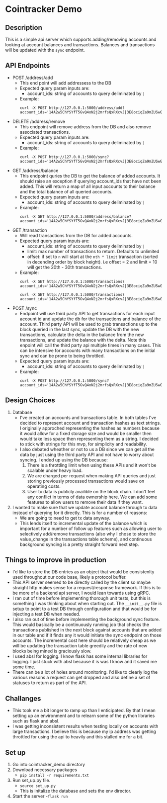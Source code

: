 # Cointracker Demo


## Description
This is a simple api server which supports adding/removing accounts and looking at account balances and transactions. Balances and transactions will be updated with the `sync` endpoint.

## API Endpoints
- POST /address/add
	- This end point will add addressess to the DB
	- Expected query param inputs are:
		- account_ids: string of accounts to query deliminated by `|`
	- Example:
		```
		curl -X POST http://127.0.0.1:5000/address/add?account_ids='14A2w5ChYSYfT5GvQ4oN2j2mrfsQxRXcvJ|3E8ociqZa9mZUSwGdSmAEMAoAxBK3FNDcd
		```
- DELETE /address/remove
	- This endpoint will remove address from the DB and also remove associated transactions.
	- Expected query param inputs are:
		- account_ids: string of accounts to query deliminated by `|`
	- Example:
		```
		curl -X POST http://127.0.0.1:5000/sync?account_ids='14A2w5ChYSYfT5GvQ4oN2j2mrfsQxRXcvJ|3E8ociqZa9mZUSwGdSmAEMAoAxBK3FNDcd'
		```
- GET /address/balance
	- This endpoint quries the DB to get the balance of added accounts. It should raise an exception if querying account_ids that have not been added. This will return a map of all input accounts to their balance and the total balance of all queried accounts.
	- Expected query param inputs are:
		- account_ids: string of accounts to query deliminated by `|`
	- Example:
		```
		curl -X GET http://127.0.0.1:5000/address/balance?account_ids='14A2w5ChYSYfT5GvQ4oN2j2mrfsQxRXcvJ|3E8ociqZa9mZUSwGdSmAEMAoAxBK3FNDcd'
		```
- GET /transaction
	- Will read transactions from the DB for added accounts. 
	- Expected query param inputs are:
		- account_ids: string of accounts to query deliminated by `|`
		- limit: max number of transactions to return. Defaults to unlimited
		- offset: if set to `n` will start at the `nth * limit` transaction (sorted in decending order by block height). i.e offset = 2 and limit = 10 will get the 20th - 30th transactions.
	- Example:
		```
		curl -X GET http://127.0.0.1:5000/transactions?account_ids='14A2w5ChYSYfT5GvQ4oN2j2mrfsQxRXcvJ|3E8ociqZa9mZUSwGdSmAEMAoAxBK3FNDcd'

		curl -X GET http://127.0.0.1:5000/transactions?account_ids='14A2w5ChYSYfT5GvQ4oN2j2mrfsQxRXcvJ|3E8ociqZa9mZUSwGdSmAEMAoAxBK3FNDcd&limit=10&offset=2'
		```
- POST /sync
	- Endpoint will use third party API to get transactions for each input account id and update the db for the transactions and balance of the account. Third party API will be used to grab transactions up to the block queried in the last sync, update the DB with the new transactions, calculate the delta in the balance from the new transactions, and update the balance with the delta. Note this enpoint will call the third party api multiple times in many cases. This can be intensive for accounts with many transactions on the initial sync and can be prone to being throttled.
	- Expected query param inputs are:
		- account_ids: string of accounts to query deliminated by `|`
	- Example:
		```
		curl -X POST http://127.0.0.1:5000/sync?account_ids='14A2w5ChYSYfT5GvQ4oN2j2mrfsQxRXcvJ|3E8ociqZa9mZUSwGdSmAEMAoAxBK3FNDcd'
		```

## Design Choices
1. Database 
	- I've created an accounts and transactions table. In both tables I've decided to represent account and transaction hashes as text strings. I originally approched representing the hashes as numbers because it would allow for a fixed storage size and would be smaller then would take less space then representing them as a string. I decided to stick with strings for this mvp, for simplicity and readability.
	- I also debated wheather or not to us a DB since we can get all the data by just using the third party API and not have to worry about syncing. I ended up using the DB because:
		1. There is a throttling limit when using these APIs and it won't be scalable under heavy load. 
		2. We are charged per request when making API queries and just storing previously processed transactions would save on operating costs.
		3. User tx data is publicly availible on the block chain. I don't feel any conflict in terms of data ownership here. We can add some features to allow users to remove their data if they want. 		
2. I wanted to make sure that we update account balance through tx data instead of querying for it directly. This is for a number of reasons:
	- We are going to need to get tx data anyway.
	- This lends itself to incremental update of the balance which is important for a number of follow up features such as allowing user to selectively add/remove transactions (also why I chose to store the value_change in the transactions table scheme), and continuous background syncing is a pretty straight forward next step. 


## Things to improve in production
- I'd like to store the DB entries as an object that would be consistenlty used throughout our code base, likely a protocol buffer. 
- This API server seemed to be directly called by the client so maybe straight http makes sense for a request/response framework. If this is to be more of a backend api server, I would lean towards using gRPC.
- I ran out of time before implementing thorough unit tests, but this is something I was thinking about when starting out. The `__init__.py` file is setup to point to a test DB through configuration and that would be for injecting a test DB when needed.
- I also ran out of time before implementing the background sync feature. This would basically be a continuously running job that checks the transactions published in the next block against accounts that are added in our table and if it finds any it would initiate the sync endpoint on those accounts. The incremental cost here should be relatively cheap as we will be updating the transaction table greedily and the rate of new blocks being mined is graciously slow.
- I used absl for logging. I know flask has some internal libraries for logging. I just stuck with absl because it is was I know and it saved me some time.
- There can be a lot of holes around monitoring. I'd like to clearly log the various reasons a request can get dropped and also define a set of statuses to return as part of the API.


## Challanges
- This took me a bit longer to ramp up than I enticipated. By that I mean setting up an environment and to relearn some of the python libraries such as flask and absl.
- I was getting inconsistent results when testing locally on accounts with large transactions. I believe this is because my ip address was getting throttled for using the api to heavily and this stalled me for a bit.


## Set up
1. Go into cointracker_demo directory
2. Download necessary packages
	- ```pip install -r requirements.txt```
3. Run set_up.py file.
	- ```source set_up.py```
	- This is initalize the database and sets the env director.
4. Start the server
	-```flask run```



